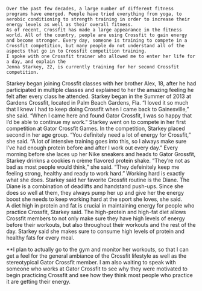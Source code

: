 	Over the past few decades, a large number of different fitness programs have emerged. People have tried everything from yoga, to aerobic conditioning to strength training in order to increase their energy levels as well as their overall fitness. 
	As of recent, Crossfit has made a large appearance in the fitness world. All of the country, people are using Crossfit to gain energy and become stronger. Every day, someone is training to compete in a Crossfit competition, but many people do not understand all of the aspects that go in to Crossfit competition training. 
	I spoke with one Crossfit trainer who allowed me to enter her life for a day, and explain the 
	Jenna Starkey, 22, is currently training for her second Crossfit competition. 
Starkey began joining Crossfit classes with her brother Alex, 18, after he had participated in multiple classes and explained to her the amazing feeling he felt after every class he attended. 
	Starkey began in the Summer of 2013 at Gardens Crossfit, located in Palm Beach Gardens, Fla. 
	“I loved it so much that I knew I had to keep doing Crossfit when I came back to Gainesville,” she said. “When I came here and found Gator Crossfit, I was so happy that I’d be able to continue my work.” 
	Starkey went on to compete in her first competition at Gator Crossfit Games. In the competition, Starkey placed second in her age group. 
	“You definitely need a lot of energy for Crossfit,” she said. “A lot of intensive training goes into this, so I always make sure I’ve had enough protein before and after I work out every day.”
	Every morning before she laces up her Nike sneakers and heads to Gator Grossfit, Starkey drinkns a cookies n crème flavored protein shake. 
	“They’re not as bad as most people would think,” she said. “They defeinitely keep me feeling strong, healthy and ready to work hard.” 
	Working hard is exactly what she does. Starkey said her favorite Crossfit routine is the Diane. The Diane is a combination of deadlifts and handstand push-ups. Since she does so well at them, they always pump her up and give her the energy boost she needs to keep working hard at the sport she loves, she said. 	
	A diet high in protein and fat is crucial in maintaining energy for people who practice Crossfit, Starkey said. The high-protein and high-fat diet allows Crossfit members to not only make sure they have high levels of energy before their workouts, but also throughout their workouts and the rest of the day. Starkey said she makes sure to consume high levels of protein and healthy fats for every meal. 

**I plan to actually go to the gym and monitor her workouts, so that I can get a feel for the general ambiance of the Crossfit lifestyle as well as the stereotypical Gator Crossfit member. I am also waiting to speak with someone who works at Gator Crossfit to see why they were motivated to begin practicing Crossfit and see how they think most people who practice it are getting their energy. 
